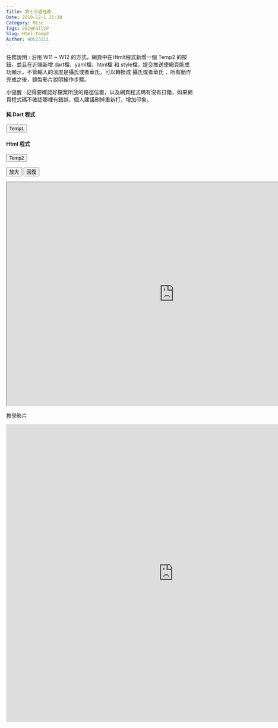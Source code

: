```yaml
---
Title: 第十三週任務
Date: 2019-12-1 11:38
Category: Misc
Tags: 2019FallCP
Slug: Html-temp2
Author: 40523111 
---
```


<!-- PELICAN_END_SUMMARY -->
任務說明 :  沿用 W11 ~ W12 的方式，網頁中在Htmlt程式新增一個 Temp2 的按鈕，並且在近端新增 dart檔、yaml檔、html檔 和 style檔，提交推送使網頁能成功顯示，不管輸入的溫度是攝氏或者華氏，可以轉換成 攝氏或者華氏 ，所有動作完成之後，錄製影片說明操作步驟。

小提醒 : 記得要確認好檔案所放的路徑位置，以及網頁程式碼有沒有打錯，如果網頁程式碼不確認哪裡有錯誤，個人建議刪掉重新打，增加印象。

<script>// <![CDATA[
function getDart(dirname){
    source = "https://dartpad.github.io/embed-dart.html?gh_owner=s40523111&gh_repo=cp2019&gh_path=new/" + dirname + "&theme=dark";
    document.getElementById("iframe").src = source ;
}

function getHtmlDart(dirname){
    source = "https://dartpad.github.io/embed-html.html?gh_owner=s40523111&gh_repo=cp2019&gh_path=new/"  + dirname + "&theme=dark";
document.getElementById("iframe").src = source ;
}


function largest(){
document.getElementById("iframe").width = document.body.clientWidth ;
document.getElementById("iframe").height = document.body.clientWidth*0.5 ;
}

function original(){
document.getElementById("iframe").width = 900 ;
document.getElementById("iframe").height = 600 ;
}
// ]]></script>
<!-- 取 Dart 程式的按鈕 -->
<h4>純 Dart 程式</h4>
<p><button onclick="getDart('cf_change')">Temp1</button></p>
<h4>Html 程式</h4>
<p><button onclick="getHtmlDart('temp2')">Temp2</button> <!-- 內建放入的 Dart 原始碼 --></p>
<p><button onclick="largest()">放大</button> <button onclick="original()">回復</button></p>
<p></p>
<p><iframe width="900" height="600" id="iframe" src="https://dartpad.dartlang.org/embed-dart.html?gh_owner=s40523111&amp;gh_repo=cp2019&amp;gh_path=new/cf_change&amp;theme=dark"></iframe></p>
<p></p>


<p>教學影片</p>
<p><iframe width="900" height="800" allow="accelerometer; autoplay; encrypted-media; gyroscope; picture-in-picture" allowfullscreen="allowfullscreen" frameborder="0" src="https://www.youtube.com/embed/GK1Z8Q-zDZU"></iframe></p>
